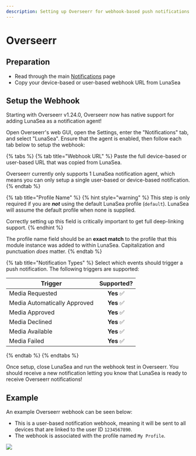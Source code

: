 ```yaml
---
description: Setting up Overseerr for webhook-based push notifications
---
```


# Overseerr

## Preparation

* Read through the main [Notifications](./) page
* Copy your device-based or user-based webhook URL from LunaSea

## Setup the Webhook

Starting with Overseerr v1.24.0, Overseerr now has native support for adding LunaSea as a notification agent!

Open Overseerr's web GUI, open the Settings, enter the "Notifications" tab, and select "LunaSea". Ensure that the agent is enabled, then follow each tab below to setup the webhook:

{% tabs %}
{% tab title="Webhook URL" %}
Paste the full device-based or user-based URL that was copied from LunaSea.

Overseerr currently only supports 1 LunaSea notification agent, which means you can only setup a single user-based or device-based notification.
{% endtab %}

{% tab title="Profile Name" %}
{% hint style="warning" %}
This step is only required if you are _**not**_ using the default LunaSea profile (`default`). LunaSea will assume the default profile when none is supplied.

Correctly setting up this field is critically important to get full deep-linking support.
{% endhint %}

The profile name field should be an **exact match** to the profile that this module instance was added to within LunaSea. Capitalization and punctuation _does_ matter.
{% endtab %}

{% tab title="Notification Types" %}
Select which events should trigger a push notification. The following triggers are supported:

| Trigger                      | Supported? |
| ---------------------------- | :--------: |
| Media Requested              |  **Yes** ✅ |
| Media Automatically Approved |  **Yes** ✅ |
| Media Approved               |  **Yes** ✅ |
| Media Declined               |  **Yes** ✅ |
| Media Available              |  **Yes** ✅ |
| Media Failed                 |  **Yes** ✅ |
{% endtab %}
{% endtabs %}

Once setup, close LunaSea and run the webhook test in Overseerr. You should receive a new notification letting you know that LunaSea is ready to receive Overseerr notifications!

## Example

An example Overseerr webhook can be seen below:

* This is a user-based notification webhook, meaning it will be sent to all devices that are linked to the user ID `1234567890`.
* The webhook is associated with the profile named `My Profile`.

![](<../../.gitbook/assets/overseerr\_notification\_sample\_v2 (1).png>)
